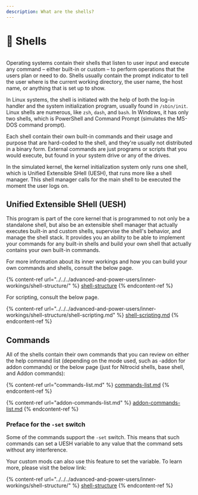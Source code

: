 ```yaml
---
description: What are the shells?
---
```


# 🐚 Shells

<figure><img src="../../../.gitbook/assets/Beta3-002-Shell (1).png" alt=""><figcaption></figcaption></figure>

Operating systems contain their shells that listen to user input and execute any command – either built-in or custom – to perform operations that the users plan or need to do. Shells usually contain the prompt indicator to tell the user where is the current working directory, the user name, the host name, or anything that is set up to show.

In Linux systems, the shell is initiated with the help of both the log-in handler and the system initialization program, usually found in `/sbin/init`. Linux shells are numerous, like `zsh`, `dash`, and `bash`. In Windows, it has only two shells, which is PowerShell and Command Prompt (simulates the MS-DOS command prompt).

Each shell contain their own built-in commands and their usage and purpose that are hard-coded to the shell, and they're usually not distributed in a binary form. External commands are just programs or scripts that you would execute, but found in your system drive or any of the drives.

In the simulated kernel, the kernel initialization system only runs one shell, which is Unified Extensible SHell (UESH), that runs more like a shell manager. This shell manager calls for the main shell to be executed the moment the user logs on.

## Unified Extensible SHell (UESH)

This program is part of the core kernel that is programmed to not only be a standalone shell, but also be an extensible shell manager that actually executes built-in and custom shells, supervise the shell's behavior, and manage the shell stack. It provides you an ability to be able to implement your commands for any built-in shells and build your own shell that actually contains your own built-in commands.

For more information about its inner workings and how you can build your own commands and shells, consult the below page.

{% content-ref url="../../../advanced-and-power-users/inner-workings/shell-structure/" %}
[shell-structure](../../../advanced-and-power-users/inner-workings/shell-structure/)
{% endcontent-ref %}

For scripting, consult the below page.

{% content-ref url="../../../advanced-and-power-users/inner-workings/shell-structure/shell-scripting.md" %}
[shell-scripting.md](../../../advanced-and-power-users/inner-workings/shell-structure/shell-scripting.md)
{% endcontent-ref %}

## Commands

All of the shells contain their own commands that you can review on either the help command list (depending on the mode used, such as -addon for addon commands) or the below page (just for Nitrocid shells, base shell, and Addon commands):

{% content-ref url="commands-list.md" %}
[commands-list.md](commands-list.md)
{% endcontent-ref %}

{% content-ref url="addon-commands-list.md" %}
[addon-commands-list.md](addon-commands-list.md)
{% endcontent-ref %}

### Preface for the `-set` switch

Some of the commands support the `-set` switch. This means that such commands can set a UESH variable to any value that the command sets without any interference.

Your custom mods can also use this feature to set the variable. To learn more, please visit the below link:

{% content-ref url="../../../advanced-and-power-users/inner-workings/shell-structure/" %}
[shell-structure](../../../advanced-and-power-users/inner-workings/shell-structure/)
{% endcontent-ref %}
